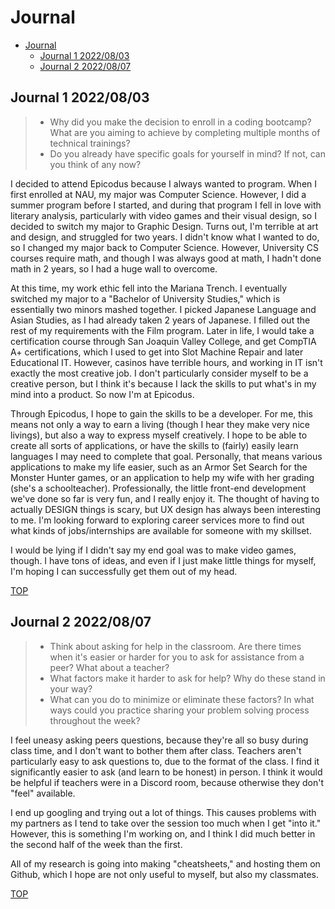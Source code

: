 # Journal

- [Journal](#journal)
  - [Journal 1 2022/08/03](#journal-1-20220803)
  - [Journal 2 2022/08/07](#journal-2-20220807)

## Journal 1 2022/08/03

>- Why did you make the decision to enroll in a coding bootcamp? What are you aiming to achieve by completing multiple months of technical trainings?
>- Do you already have specific goals for yourself in mind? If not, can you think of any now?

I decided to attend Epicodus because I always wanted to program. When I first enrolled at NAU, my major was Computer Science. However, I did a summer program before I started, and during that program I fell in love with literary analysis, particularly with video games and their visual design, so I decided to switch my major to Graphic Design. Turns out, I'm terrible at art and design, and struggled for two years. I didn't know what I wanted to do, so I changed my major back to Computer Science. However, University CS courses require math, and though I was always good at math, I hadn't done math in 2 years, so I had a huge wall to overcome. 

At this time, my work ethic fell into the Mariana Trench. I eventually switched my major to a "Bachelor of University Studies," which is essentially two minors mashed together. I picked Japanese Language and Asian Studies, as I had already taken 2 years of Japanese. I filled out the rest of my requirements with the Film program. Later in life, I would take a certification course through San Joaquin Valley College, and get CompTIA A+ certifications, which I used to get into Slot Machine Repair and later Educational IT. However, casinos have terrible hours, and working in IT isn't exactly the most creative job. I don't particularly consider myself to be a creative person, but I think it's because I lack the skills to put what's in my mind into a product. So now I'm at Epicodus.

Through Epicodus, I hope to gain the skills to be a developer. For me, this means not only a way to earn a living (though I hear they make very nice livings), but also a way to express myself creatively. I hope to be able to create all sorts of applications, or have the skills to (fairly) easily learn languages I may need to complete that goal. Personally, that means various applications to make my life easier, such as an Armor Set Search for the Monster Hunter games, or an application to help my wife with her grading (she's a schoolteacher). Professionally, the little front-end development we've done so far is very fun, and I really enjoy it. The thought of having to actually DESIGN things is scary, but UX design has always been interesting to me. I'm looking forward to exploring career services more to find out what kinds of jobs/internships are available for someone with my skillset.

I would be lying if I didn't say my end goal was to make video games, though. I have tons of ideas, and even if I just make little things for myself, I'm hoping I can successfully get them out of my head.

[TOP](#journal)

## Journal 2 2022/08/07

>- Think about asking for help in the classroom. Are there times when it's easier or harder for you to ask for assistance from a peer? What about a teacher?
>- What factors make it harder to ask for help? Why do these stand in your way?
>- What can you do to minimize or eliminate these factors? In what ways could you practice sharing your problem solving process throughout the week?

I feel uneasy asking peers questions, because they're all so busy during class time, and I don't want to bother them after class. Teachers aren't particularly easy to ask questions to, due to the format of the class. I find it significantly easier to ask (and learn to be honest) in person. I think it would be helpful if teachers were in a Discord room, because otherwise they don't "feel" available. 

I end up googling and trying out a lot of things. This causes problems with my partners as I tend to take over the session too much when I get "into it." However, this is something I'm working on, and I think I did much better in the second half of the week than the first.

All of my research is going into making "cheatsheets," and hosting them on Github, which I hope are not only useful to myself, but also my classmates.

[TOP](#journal)